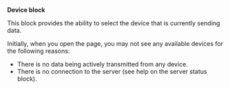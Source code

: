 **Device block**

This block provides the ability to select the device that is currently sending data.

Initially, when you open the page, you may not see any available devices for the following reasons:
- There is no data being actively transmitted from any device.
- There is no connection to the server (see help on the server status block).